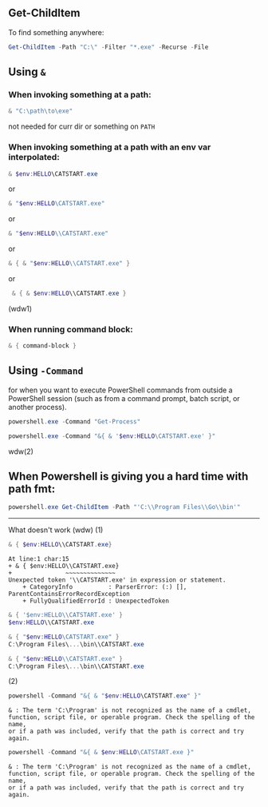 ## Get-ChildItem

To find something anywhere:
```powershell
Get-ChildItem -Path "C:\" -Filter "*.exe" -Recurse -File
```

## Using `&`

### When invoking something at a path:

```powershell
& "C:\path\to\exe"
```
not needed for curr dir or something on `PATH`

### When invoking something at a path with an env var interpolated:
```powershell
& $env:HELLO\CATSTART.exe
```
or

```powershell
& "$env:HELLO\CATSTART.exe"
```
or

```powershell
& "$env:HELLO\\CATSTART.exe"
```
or

```powershell
& { & "$env:HELLO\\CATSTART.exe" }
```
or

```powershell
 & { & $env:HELLO\\CATSTART.exe }
```


(wdw1)


### When running command block:

```powershell
& { command-block }
```


## Using `-Command`

for when you want to execute PowerShell commands from outside a PowerShell session
(such as from a command prompt, batch script, or another process).


```powershell
powershell.exe -Command "Get-Process"
```

```powershell
powershell.exe -Command "&{ & '$env:HELLO\CATSTART.exe' }"
```

wdw(2)


## When Powershell is giving you a hard time with path fmt:

```powershell
powershell.exe Get-ChildItem -Path "'C:\\Program Files\\Go\\bin'"
```


----
What doesn't work (wdw)
(1) 

```powershell
& { $env:HELLO\\CATSTART.exe}
```
```
At line:1 char:15
+ & { $env:HELLO\\CATSTART.exe}
+               ~~~~~~~~~~~~~~
Unexpected token '\\CATSTART.exe' in expression or statement.
    + CategoryInfo          : ParserError: (:) [], ParentContainsErrorRecordException
    + FullyQualifiedErrorId : UnexpectedToken
```


```powershell
& { '$env:HELLO\\CATSTART.exe' }
$env:HELLO\\CATSTART.exe
```

```powershell
& { "$env:HELLO\CATSTART.exe" }
C:\Program Files\...\bin\\CATSTART.exe
```

```powershell
& { "$env:HELLO\\CATSTART.exe" }
C:\Program Files\...\bin\\CATSTART.exe
```

(2)
```powershell
powershell -Command "&{ & "$env:HELLO\CATSTART.exe" }"
```
```
& : The term 'C:\Program' is not recognized as the name of a cmdlet, function, script file, or operable program. Check the spelling of the name,
or if a path was included, verify that the path is correct and try again.
```

```powershell
powershell -Command "&{ & $env:HELLO\CATSTART.exe }"
```
```
& : The term 'C:\Program' is not recognized as the name of a cmdlet, function, script file, or operable program. Check the spelling of the name,
or if a path was included, verify that the path is correct and try again.
```
